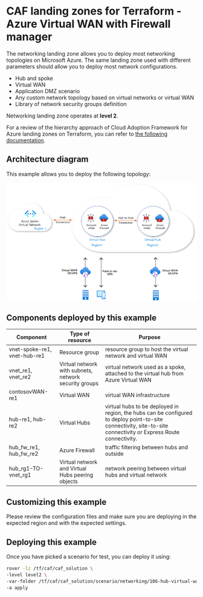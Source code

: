 # CAF landing zones for Terraform - Azure Virtual WAN with Firewall manager

The networking landing zone allows you to deploy most networking topologies on Microsoft Azure. The same landing zone used with different parameters should allow you to deploy most network configurations.

* Hub and spoke
* Virtual WAN
* Application DMZ scenario
* Any custom network topology based on virtual networks or virtual WAN
* Library of network security groups definition

Networking landing zone operates at **level 2**.

For a review of the hierarchy approach of Cloud Adoption Framework for Azure landing zones on Terraform, you can refer to [the following documentation](../../../../documentation/code_architecture/hierarchy.md).

## Architecture diagram

This example allows you to deploy the following topology:

![virtual_wan_lz](../../../../_pictures/hub_spoke/virtual_wan_lz.png)


## Components deployed by this example

| Component                    | Type of resource                                      | Purpose                                                                                                                                                          |
|------------------------------|-------------------------------------------------------|------------------------------------------------------------------------------------------------------------------------------------------------------------------|
| vnet-spoke-re1, vnet-hub-re1 | Resource group                                        | resource group to host the virtual network and virtual WAN                                                                                                       |
| vnet_re1, vnet_re2           | Virtual network with subnets, network security groups | virtual network used as a spoke, attached to the virtual hub from Azure Virtual WAN                                                                              |
| contosovWAN-re1              | Virtual WAN                                           | virtual WAN infrastructure                                                                                                                                       |
| hub-re1, hub-re2             | Virtual Hubs                                          | virtual hubs to be deployed in region, the hubs can be configured to deploy point-to-site connectivity, site-to-site connectivity or Express Route connectivity. |
| hub_fw_re1, hub_fw_re2       | Azure Firewall                                        | traffic filtering between hubs and outside                                                                                                                       |
| hub_rg1-TO-vnet_rg1          | Virtual network and Virtual Hubs peering objects      | network peering between virtual hubs and virtual network                                                                                                         |


## Customizing this example

Please review the configuration files and make sure you are deploying in the expected region and with the expected settings.

## Deploying this example

Once you have picked a scenario for test, you can deploy it using:

```bash
rover -lz /tf/caf/caf_solution \
-level level2 \
-var-folder /tf/caf/caf_solution/scenario/networking/106-hub-virtual-wan-firewall \
-a apply
```
